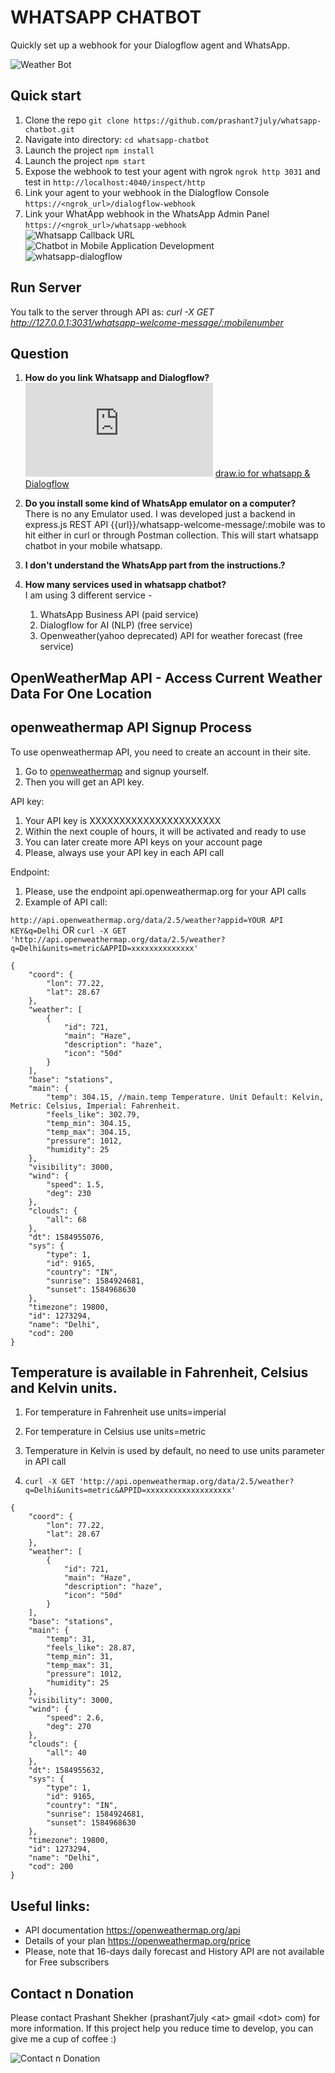 # WHATSAPP CHATBOT

Quickly set up a webhook for your Dialogflow agent and WhatsApp.

![Weather Bot](https://github.com/prashant7july/whatsapp-chatbot/blob/master/weatherbot.jpg)

## Quick start

1. Clone the repo `git clone https://github.com/prashant7july/whatsapp-chatbot.git`
1. Navigate into directory: `cd whatsapp-chatbot`
1. Launch the project `npm install`
1. Launch the project `npm start`
1. Expose the webhook to test your agent with ngrok `ngrok http 3031` and test in `http://localhost:4040/inspect/http`
1. Link your agent to your webhook in the Dialogflow Console `https://<ngrok_url>/dialogflow-webhook`
1. Link your WhatApp webhook in the WhatsApp Admin Panel `https://<ngrok_url>/whatsapp-webhook`<br/>
   ![Whatsapp Callback URL](https://github.com/prashant7july/whatsapp-chatbot/blob/v1.0.0/whatsapp_business_webhook.png)<br/>
   ![Chatbot in Mobile Application Development](https://github.com/prashant7july/whatsapp-chatbot/blob/v1.0.0/Escalation-of-Chatbot-in-Mobile-Application-Development-1.png)<br/>
   ![whatsapp-dialogflow](https://github.com/prashant7july/whatsapp-chatbot/blob/v1.0.0/whatsapp-dialogflow.jpg)

## Run Server

You talk to the server through API as: *curl -X GET http://127.0.0.1:3031/whatsapp-welcome-message/:mobilenumber*

## Question

1. **How do you link Whatsapp and Dialogflow?**<br/>
   ![WhatsApp & Dialogflow](https://github.com/prashant7july/whatsapp-chatbot/blob/master/Dialogflow_v1_v2.pdf)
   [draw.io for whatsapp & Dialogflow](https://app.diagrams.net/#G1dWe0jJBDCNm7Brl77E0CrSPKzKEP4qWX)

1. **Do you install some kind of WhatsApp emulator on a computer?**<br/>
   There is no any Emulator used. I was developed just a backend in express.js REST API {{url}}/whatsapp-welcome-message/:mobile
was to hit either in curl or through Postman collection. This will start whatsapp chatbot in your mobile whatsapp.

1. **I don't understand the WhatsApp part from the instructions.?**<br/>


1. **How many services used in whatsapp chatbot?**<br/>
   I am using 3 different service -
   1) WhatsApp Business API (paid service)
   2) Dialogflow for AI (NLP) (free service)
   3) Openweather(yahoo deprecated) API for weather forecast (free service)

## OpenWeatherMap API - Access Current Weather Data For One Location

## openweathermap API Signup Process

To use openweathermap API, you need to create an account in their site.

1. Go to [openweathermap](https://openweathermap.org/) and signup yourself.
1. Then you will get an API key.


API key:
1. Your API key is XXXXXXXXXXXXXXXXXXXXXX
1. Within the next couple of hours, it will be activated and ready to use
1. You can later create more API keys on your account page
1. Please, always use your API key in each API call

Endpoint:
1. Please, use the endpoint api.openweathermap.org for your API calls
1. Example of API call:

`http://api.openweathermap.org/data/2.5/weather?appid=YOUR API KEY&q=Delhi`
OR
`curl -X GET 'http://api.openweathermap.org/data/2.5/weather?q=Delhi&units=metric&APPID=xxxxxxxxxxxxxx'`
```
{
    "coord": {
        "lon": 77.22,
        "lat": 28.67
    },
    "weather": [
        {
            "id": 721,
            "main": "Haze",
            "description": "haze",
            "icon": "50d"
        }
    ],
    "base": "stations",
    "main": {
        "temp": 304.15, //main.temp Temperature. Unit Default: Kelvin, Metric: Celsius, Imperial: Fahrenheit.
        "feels_like": 302.79,
        "temp_min": 304.15,
        "temp_max": 304.15,
        "pressure": 1012,
        "humidity": 25
    },
    "visibility": 3000,
    "wind": {
        "speed": 1.5,
        "deg": 230
    },
    "clouds": {
        "all": 68
    },
    "dt": 1584955076,
    "sys": {
        "type": 1,
        "id": 9165,
        "country": "IN",
        "sunrise": 1584924681,
        "sunset": 1584968630
    },
    "timezone": 19800,
    "id": 1273294,
    "name": "Delhi",
    "cod": 200
}
```

## Temperature is available in Fahrenheit, Celsius and Kelvin units.

1. For temperature in Fahrenheit use units=imperial
1. For temperature in Celsius use units=metric
1. Temperature in Kelvin is used by default, no need to use units parameter in API call

1. `curl -X GET 'http://api.openweathermap.org/data/2.5/weather?q=Delhi&units=metric&APPID=xxxxxxxxxxxxxxxxxxx'`
```
{
    "coord": {
        "lon": 77.22,
        "lat": 28.67
    },
    "weather": [
        {
            "id": 721,
            "main": "Haze",
            "description": "haze",
            "icon": "50d"
        }
    ],
    "base": "stations",
    "main": {
        "temp": 31,
        "feels_like": 28.87,
        "temp_min": 31,
        "temp_max": 31,
        "pressure": 1012,
        "humidity": 25
    },
    "visibility": 3000,
    "wind": {
        "speed": 2.6,
        "deg": 270
    },
    "clouds": {
        "all": 40
    },
    "dt": 1584955632,
    "sys": {
        "type": 1,
        "id": 9165,
        "country": "IN",
        "sunrise": 1584924681,
        "sunset": 1584968630
    },
    "timezone": 19800,
    "id": 1273294,
    "name": "Delhi",
    "cod": 200
}
```

## Useful links:
- API documentation https://openweathermap.org/api
- Details of your plan https://openweathermap.org/price
- Please, note that 16-days daily forecast and History API are not available for Free subscribers

## Contact n Donation

Please contact Prashant Shekher (prashant7july \<at\> gmail \<dot\> com) for more information. If this project help you reduce time to develop, you can give me a cup of coffee :)

![Contact n Donation](https://github.com/prashant7july/whatsapp-chatbot/blob/v1.0.0/qrcode.jpg)